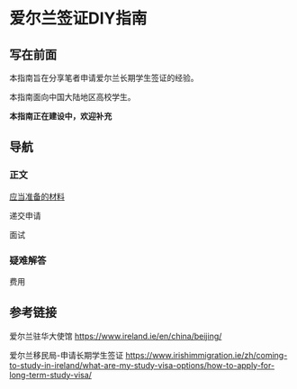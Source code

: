 # 爱尔兰签证DIY指南

## 写在前面

本指南旨在分享笔者申请爱尔兰长期学生签证的经验。

本指南面向中国大陆地区高校学生。

**本指南正在建设中，欢迎补充**

## 导航

### 正文

[应当准备的材料](/steps/what-documents-you-need.md)

递交申请

面试

### 疑难解答

费用

## 参考链接

爱尔兰驻华大使馆  https://www.ireland.ie/en/china/beijing/

爱尔兰移民局-申请长期学生签证 https://www.irishimmigration.ie/zh/coming-to-study-in-ireland/what-are-my-study-visa-options/how-to-apply-for-long-term-study-visa/